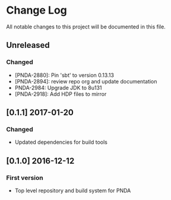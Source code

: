 # Change Log
All notable changes to this project will be documented in this file.

## Unreleased
### Changed
- [PNDA-2880]: Pin 'sbt' to version 0.13.13
- [PNDA-2894]: review repo org and update documentation
- PNDA-2984: Upgrade JDK to 8u131
- [PNDA-2918]: Add HDP files to mirror

## [0.1.1] 2017-01-20
### Changed
- Updated dependencies for build tools

## [0.1.0] 2016-12-12
### First version
- Top level repository and build system for PNDA
